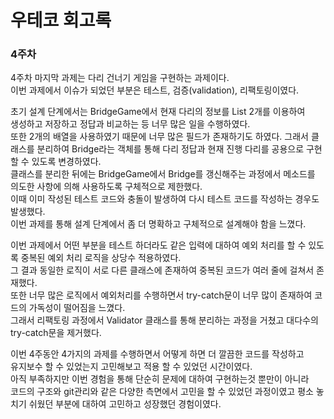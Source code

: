 # 우테코 회고록

### 4주차

4주차 마지막 과제는 다리 건너기 게임을 구현하는 과제이다.</br>
이번 과제에서 이슈가 되었던 부분은 테스트, 검증(validation), 리팩토링이였다.</br>

초기 설계 단계에서는 BridgeGame에서 현재 다리의 정보를 List<String> 2개를 이용하여</br>
생성하고 저장하고 정답과 비교하는 등 너무 많은 일을 수행하였다.</br>
또한 2개의 배열을 사용하였기 때문에 너무 많은 필드가 존재하기도 하였다.
그래서 클래스를 분리하여 Bridge라는 객체를 통해 다리 정답과 현재 진행 다리를 공용으로 구현 할 수 있도록 변경하였다.</br>
클래스를 분리한 뒤에는 BridgeGame에서 Bridge를 갱신해주는 과정에서 메소드를 의도한 사항에 의해 사용하도록 구체적으로 제한했다.</br>
이때 이미 작성된 테스트 코드와 충돌이 발생하여 다시 테스트 코드를 작성하는 경우도 발생했다.</br>
이번 과제를 통해 설계 단계에서 좀 더 명확하고 구체적으로 설계해야 함을 느꼈다.</br>

이번 과제에서 어떤 부분을 테스트 하더라도 같은 입력에 대하여 예외 처리를 할 수 있도록 중복된 예외 처리 로직을 상당수 적용하였다.</br>
그 결과 동일한 로직이 서로 다른 클래스에 존재하여 중복된 코드가 여러 줄에 걸쳐서 존재했다.</br>
또한 너무 많은 로직에서 예외처리를 수행하면서 try-catch문이 너무 많이 존재하여 코드의 가독성이 떨어짐을 느꼈다.</br>
그래서 리팩토링 과정에서 Validator 클래스를 통해 분리하는 과정을 거쳤고 대다수의 try-catch문을 제거했다.</br>

이번 4주동안 4가지의 과제를 수행하면서 어떻게 하면 더 깔끔한 코드를 작성하고</br>
유지보수 할 수 있었는지 고민해보고 적용 할 수 있었던 시간이였다.</br>
아직 부족하지만 이번 경험을 통해 단순히 문제에 대하여 구현하는것 뿐만이 아니라</br>
코드의 구조와 git관리와 같은 다양한 측면에서 고민을 할 수 있었던 과정이였고 평소 놓치기 쉬웠던 부분에 대하여 고민하고 성장했던 경험이였다.</br>